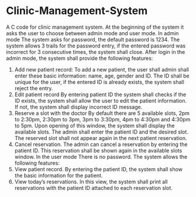 # Clinic-Management-System
A C code for clinic management system. At the beginning of the system it asks the user to choose 
between admin mode and user mode. 
In admin mode 
The system asks for password, the default password is 1234. The system allows 3 trails for the password 
entry, if the entered password was incorrect for 3 consecutive times, the system shall close. After login 
in the admin mode, the system shall provide the following features: 
1. Add new patient record: 
To add a new patient, the user shall admin shall enter these basic information: name, age, gender and 
ID. The ID shall be unique for the user, if the entered ID is already exists, the system shall reject the 
entry. 
2. Edit patient record 
By entering patient ID the system shall checks if the ID exists, the system shall allow the user to edit the 
patient information. If not, the system shall display incorrect ID message. 
3. Reserve a slot with the doctor 
By default there are 5 available slots, 2pm to 2:30pm, 2:30pm to 3pm, 3pm to 3:30pm, 4pm to 4:30pm 
and 4:30pm to 5pm. Upon opening of this window, the system shall display the available slots. The 
admin shall enter the patient ID and the desired slot. The reserved slot shall not appear again in the next 
patient reservation. 
4. Cancel reservation. 
The admin can cancel a reservation by entering the patient ID. This reservation shall be shown again in 
the available slots window. 
In the user mode 
There is no password. The system allows the following features: 
1. View patient record. 
By entering the patient ID, the system shall show the basic information for the patient. 
2. View today’s reservations. 
In this view, the system shall print all reservations with the patient ID attached to each reservation slot.
